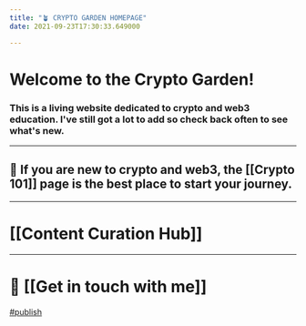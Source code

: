 ```yaml
---
title: "🪴 CRYPTO GARDEN HOMEPAGE"
date: 2021-09-23T17:30:33.649000

---
```


# Welcome to the Crypto Garden!

### This is a living website dedicated to crypto and web3 education. **I've still got a lot to add so check back often to see what's new.**

---

## 👋 If you are new to crypto and web3, the [[Crypto 101]] page is the best place to start your journey.

---

# [[Content Curation Hub]]

---

# 💬 [[Get in touch with me]]

<span class="roam-tag">[#publish](publish)</span>

